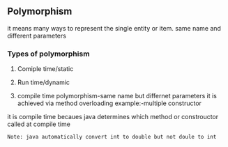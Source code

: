  ## Polymorphism
it means many ways to represent the single entity or item.
same name and different parameters

### Types of polymorphism
1. Comiple time/static 
2. Run time/dynamic

1. compile time polymorphism-same name but differnet parameters
it is achieved via method overloading
example:-multiple constructor

it is compile time becaues java determines which method or constrouctor called at compile time

`Note: java automatically convert int to double but not doule to int`
